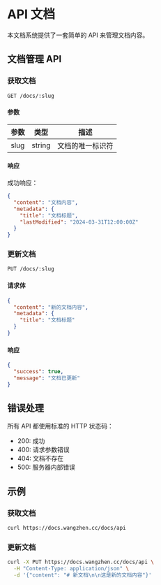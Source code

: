 # API 文档

本文档系统提供了一套简单的 API 来管理文档内容。

## 文档管理 API

### 获取文档

```http
GET /docs/:slug
```

#### 参数

| 参数 | 类型 | 描述 |
|------|------|------|
| slug | string | 文档的唯一标识符 |

#### 响应

成功响应：
```json
{
  "content": "文档内容",
  "metadata": {
    "title": "文档标题",
    "lastModified": "2024-03-31T12:00:00Z"
  }
}
```

### 更新文档

```http
PUT /docs/:slug
```

#### 请求体

```json
{
  "content": "新的文档内容",
  "metadata": {
    "title": "文档标题"
  }
}
```

#### 响应

```json
{
  "success": true,
  "message": "文档已更新"
}
```

## 错误处理

所有 API 都使用标准的 HTTP 状态码：

- 200: 成功
- 400: 请求参数错误
- 404: 文档不存在
- 500: 服务器内部错误

## 示例

### 获取文档

```bash
curl https://docs.wangzhen.cc/docs/api
```

### 更新文档

```bash
curl -X PUT https://docs.wangzhen.cc/docs/api \
  -H "Content-Type: application/json" \
  -d '{"content": "# 新文档\n\n这是新的文档内容"}'
``` 